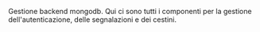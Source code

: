 Gestione backend mongodb.
Qui ci sono tutti i componenti per la gestione
dell'autenticazione, delle segnalazioni e dei cestini.
